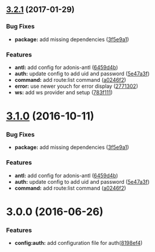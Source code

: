 <a name="3.2.1"></a>
## [3.2.1](https://github.com/adonisjs/adonis-app/compare/3.0.0...v3.2.1) (2017-01-29)


### Bug Fixes

* **package:** add missing dependencies ([3f5e9a1](https://github.com/adonisjs/adonis-app/commit/3f5e9a1))


### Features

* **antl:** add config for adonis-antl ([6459d4b](https://github.com/adonisjs/adonis-app/commit/6459d4b))
* **auth:** update config to add uid and password ([5e47a3f](https://github.com/adonisjs/adonis-app/commit/5e47a3f))
* **command:** add route:list command ([a0246f2](https://github.com/adonisjs/adonis-app/commit/a0246f2))
* **error:** use newer youch for error display ([2771302](https://github.com/adonisjs/adonis-app/commit/2771302))
* **ws:** add ws provider and setup ([783f111](https://github.com/adonisjs/adonis-app/commit/783f111))



<a name="3.1.0"></a>
# [3.1.0](https://github.com/adonisjs/adonis-app/compare/3.0.0...v3.1.0) (2016-10-11)


### Bug Fixes

* **package:** add missing dependencies ([3f5e9a1](https://github.com/adonisjs/adonis-app/commit/3f5e9a1))


### Features

* **antl:** add config for adonis-antl ([6459d4b](https://github.com/adonisjs/adonis-app/commit/6459d4b))
* **auth:** update config to add uid and password ([5e47a3f](https://github.com/adonisjs/adonis-app/commit/5e47a3f))
* **command:** add route:list command ([a0246f2](https://github.com/adonisjs/adonis-app/commit/a0246f2))



<a name="3.0.0"></a>
# 3.0.0 (2016-06-26)


### Features

* **config:auth:** add configuration file for auth([8198ef4](https://github.com/adonisjs/adonis-app/commit/8198ef4))
